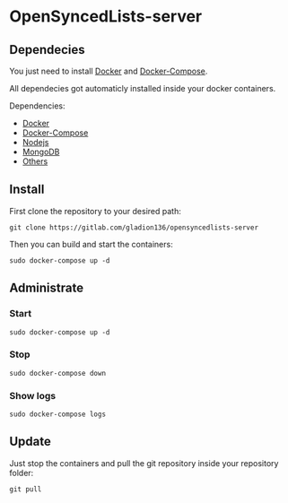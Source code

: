 # OpenSyncedLists-server

## Dependecies

You just need to install [Docker](https://docs.docker.com/) and [Docker-Compose](https://docs.docker.com/compose/).

All dependecies got automaticly installed inside your docker containers.

Dependencies:

-   [Docker](https://docs.docker.com/)
-   [Docker-Compose](https://docs.docker.com/compose/)
-   [Nodejs](https://nodejs.org)
-   [MongoDB](https://www.mongodb.com/)
-   [Others](https://gitlab.com/gladion136/opensyncedlists/-/blob/main/Express_Server/package.json)

## Install

First clone the repository to your desired path:

```
git clone https://gitlab.com/gladion136/opensyncedlists-server
```

Then you can build and start the containers:

```
sudo docker-compose up -d
```

## Administrate

### Start

```
sudo docker-compose up -d
```

### Stop

```
sudo docker-compose down
```

### Show logs

```
sudo docker-compose logs
```

## Update

Just stop the containers and pull the git repository inside your repository folder:

```
git pull
```
